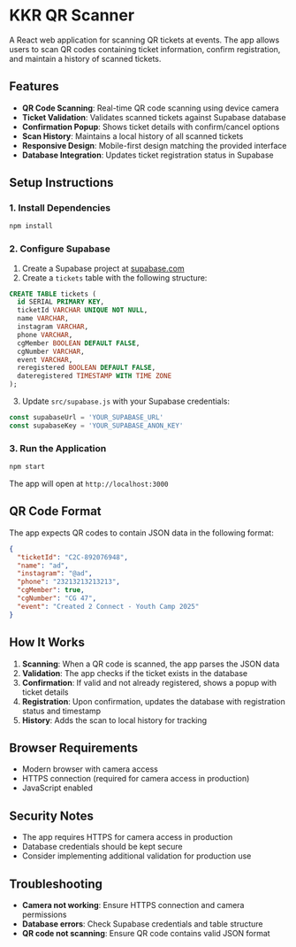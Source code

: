 # KKR QR Scanner

A React web application for scanning QR tickets at events. The app allows users to scan QR codes containing ticket information, confirm registration, and maintain a history of scanned tickets.

## Features

- **QR Code Scanning**: Real-time QR code scanning using device camera
- **Ticket Validation**: Validates scanned tickets against Supabase database
- **Confirmation Popup**: Shows ticket details with confirm/cancel options
- **Scan History**: Maintains a local history of all scanned tickets
- **Responsive Design**: Mobile-first design matching the provided interface
- **Database Integration**: Updates ticket registration status in Supabase

## Setup Instructions

### 1. Install Dependencies

```bash
npm install
```

### 2. Configure Supabase

1. Create a Supabase project at [supabase.com](https://supabase.com)
2. Create a `tickets` table with the following structure:

```sql
CREATE TABLE tickets (
  id SERIAL PRIMARY KEY,
  ticketId VARCHAR UNIQUE NOT NULL,
  name VARCHAR,
  instagram VARCHAR,
  phone VARCHAR,
  cgMember BOOLEAN DEFAULT FALSE,
  cgNumber VARCHAR,
  event VARCHAR,
  reregistered BOOLEAN DEFAULT FALSE,
  dateregistered TIMESTAMP WITH TIME ZONE
);
```

3. Update `src/supabase.js` with your Supabase credentials:

```javascript
const supabaseUrl = 'YOUR_SUPABASE_URL'
const supabaseKey = 'YOUR_SUPABASE_ANON_KEY'
```

### 3. Run the Application

```bash
npm start
```

The app will open at `http://localhost:3000`

## QR Code Format

The app expects QR codes to contain JSON data in the following format:

```json
{
  "ticketId": "C2C-892076948",
  "name": "ad",
  "instagram": "@ad",
  "phone": "23213213213213",
  "cgMember": true,
  "cgNumber": "CG 47",
  "event": "Created 2 Connect - Youth Camp 2025"
}
```

## How It Works

1. **Scanning**: When a QR code is scanned, the app parses the JSON data
2. **Validation**: The app checks if the ticket exists in the database
3. **Confirmation**: If valid and not already registered, shows a popup with ticket details
4. **Registration**: Upon confirmation, updates the database with registration status and timestamp
5. **History**: Adds the scan to local history for tracking

## Browser Requirements

- Modern browser with camera access
- HTTPS connection (required for camera access in production)
- JavaScript enabled

## Security Notes

- The app requires HTTPS for camera access in production
- Database credentials should be kept secure
- Consider implementing additional validation for production use

## Troubleshooting

- **Camera not working**: Ensure HTTPS connection and camera permissions
- **Database errors**: Check Supabase credentials and table structure
- **QR code not scanning**: Ensure QR code contains valid JSON format
